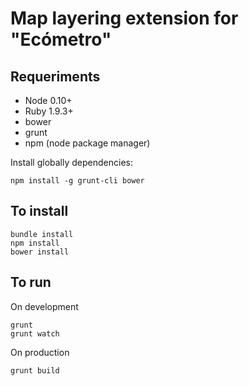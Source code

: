 Map layering extension for "Ecómetro"
=====================================

## Requeriments

* Node 0.10+
* Ruby 1.9.3+
* bower 
* grunt
* npm (node package manager)

Install globally dependencies:

    npm install -g grunt-cli bower


## To install

    bundle install
    npm install
    bower install

## To run

On development
    
    grunt
    grunt watch

On production
    
    grunt build
